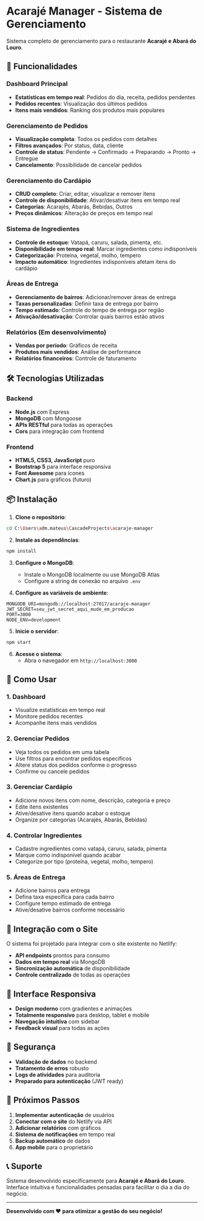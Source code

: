 # Acarajé Manager - Sistema de Gerenciamento

Sistema completo de gerenciamento para o restaurante **Acarajé e Abará do Louro**.

## 🚀 Funcionalidades

### Dashboard Principal
- **Estatísticas em tempo real**: Pedidos do dia, receita, pedidos pendentes
- **Pedidos recentes**: Visualização dos últimos pedidos
- **Itens mais vendidos**: Ranking dos produtos mais populares

### Gerenciamento de Pedidos
- **Visualização completa**: Todos os pedidos com detalhes
- **Filtros avançados**: Por status, data, cliente
- **Controle de status**: Pendente → Confirmado → Preparando → Pronto → Entregue
- **Cancelamento**: Possibilidade de cancelar pedidos

### Gerenciamento do Cardápio
- **CRUD completo**: Criar, editar, visualizar e remover itens
- **Controle de disponibilidade**: Ativar/desativar itens em tempo real
- **Categorias**: Acarajés, Abarás, Bebidas, Outros
- **Preços dinâmicos**: Alteração de preços em tempo real

### Sistema de Ingredientes
- **Controle de estoque**: Vatapá, caruru, salada, pimenta, etc.
- **Disponibilidade em tempo real**: Marcar ingredientes como indisponíveis
- **Categorização**: Proteína, vegetal, molho, tempero
- **Impacto automático**: Ingredientes indisponíveis afetam itens do cardápio

### Áreas de Entrega
- **Gerenciamento de bairros**: Adicionar/remover áreas de entrega
- **Taxas personalizadas**: Definir taxa de entrega por bairro
- **Tempo estimado**: Controle do tempo de entrega por região
- **Ativação/desativação**: Controlar quais bairros estão ativos

### Relatórios (Em desenvolvimento)
- **Vendas por período**: Gráficos de receita
- **Produtos mais vendidos**: Análise de performance
- **Relatórios financeiros**: Controle de faturamento

## 🛠️ Tecnologias Utilizadas

### Backend
- **Node.js** com Express
- **MongoDB** com Mongoose
- **APIs RESTful** para todas as operações
- **Cors** para integração com frontend

### Frontend
- **HTML5, CSS3, JavaScript** puro
- **Bootstrap 5** para interface responsiva
- **Font Awesome** para ícones
- **Chart.js** para gráficos (futuro)

## 📦 Instalação

1. **Clone o repositório**:
```bash
cd C:\Users\adm.mateus\CascadeProjects\acaraje-manager
```

2. **Instale as dependências**:
```bash
npm install
```

3. **Configure o MongoDB**:
   - Instale o MongoDB localmente ou use MongoDB Atlas
   - Configure a string de conexão no arquivo `.env`

4. **Configure as variáveis de ambiente**:
```env
MONGODB_URI=mongodb://localhost:27017/acaraje-manager
JWT_SECRET=seu_jwt_secret_aqui_mude_em_producao
PORT=3000
NODE_ENV=development
```

5. **Inicie o servidor**:
```bash
npm start
```

6. **Acesse o sistema**:
   - Abra o navegador em `http://localhost:3000`

## 🎯 Como Usar

### 1. Dashboard
- Visualize estatísticas em tempo real
- Monitore pedidos recentes
- Acompanhe itens mais vendidos

### 2. Gerenciar Pedidos
- Veja todos os pedidos em uma tabela
- Use filtros para encontrar pedidos específicos
- Altere status dos pedidos conforme o progresso
- Confirme ou cancele pedidos

### 3. Gerenciar Cardápio
- Adicione novos itens com nome, descrição, categoria e preço
- Edite itens existentes
- Ative/desative itens quando acabar o estoque
- Organize por categorias (Acarajés, Abarás, Bebidas)

### 4. Controlar Ingredientes
- Cadastre ingredientes como vatapá, caruru, salada, pimenta
- Marque como indisponível quando acabar
- Categorize por tipo (proteína, vegetal, molho, tempero)

### 5. Áreas de Entrega
- Adicione bairros para entrega
- Defina taxa específica para cada bairro
- Configure tempo estimado de entrega
- Ative/desative bairros conforme necessário

## 🔄 Integração com o Site

O sistema foi projetado para integrar com o site existente no Netlify:
- **API endpoints** prontos para consumo
- **Dados em tempo real** via MongoDB
- **Sincronização automática** de disponibilidade
- **Controle centralizado** de todas as operações

## 📱 Interface Responsiva

- **Design moderno** com gradientes e animações
- **Totalmente responsivo** para desktop, tablet e mobile
- **Navegação intuitiva** com sidebar
- **Feedback visual** para todas as ações

## 🔐 Segurança

- **Validação de dados** no backend
- **Tratamento de erros** robusto
- **Logs de atividades** para auditoria
- **Preparado para autenticação** (JWT ready)

## 🚀 Próximos Passos

1. **Implementar autenticação** de usuários
2. **Conectar com o site** do Netlify via API
3. **Adicionar relatórios** com gráficos
4. **Sistema de notificações** em tempo real
5. **Backup automático** de dados
6. **App mobile** para o proprietário

## 📞 Suporte

Sistema desenvolvido especificamente para **Acarajé e Abará do Louro**.
Interface intuitiva e funcionalidades pensadas para facilitar o dia a dia do negócio.

---

**Desenvolvido com ❤️ para otimizar a gestão do seu negócio!**

